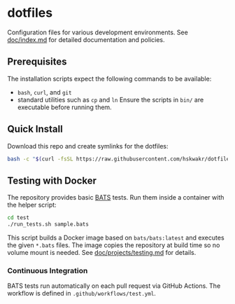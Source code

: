 # dotfiles

Configuration files for various development environments.
See [doc/index.md](doc/index.md) for detailed documentation and policies.

## Prerequisites
The installation scripts expect the following commands to be available:

- `bash`, `curl`, and `git`
- standard utilities such as `cp` and `ln`
Ensure the scripts in `bin/` are executable before running them.

## Quick Install
Download this repo and create symlinks for the dotfiles:
```sh
bash -c "$(curl -fsSL https://raw.githubusercontent.com/hskwakr/dotfiles/main/bin/install.sh)"
```

## Testing with Docker
The repository provides basic [BATS](https://github.com/bats-core/bats-core) tests.
Run them inside a container with the helper script:

```sh
cd test
./run_tests.sh sample.bats
```

This script builds a Docker image based on `bats/bats:latest` and executes the given
`*.bats` files. The image copies the repository at build time so no volume mount is needed.
See [doc/projects/testing.md](doc/projects/testing.md) for details.

### Continuous Integration
BATS tests run automatically on each pull request via GitHub Actions. The workflow is defined in `.github/workflows/test.yml`.
